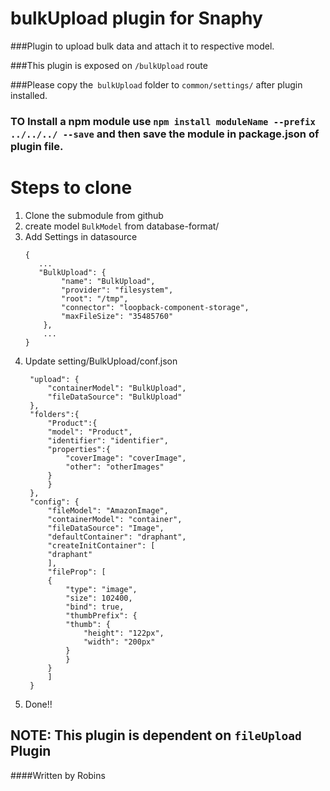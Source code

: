 # bulkUpload plugin for Snaphy


###Plugin to upload bulk data and attach it to respective model.

###This plugin is exposed on  `/bulkUpload` route

###Please copy the` bulkUpload` folder to `common/settings/` after plugin installed.

### TO Install a npm module use `npm install moduleName --prefix ../../../ --save` and then save the module in package.json of plugin file.

# Steps to clone
1. Clone the submodule from github  
2. create model `BulkModel` from database-format/  
3. Add Settings in datasource
    ```
    {
       ... 
       "BulkUpload": {
            "name": "BulkUpload",
            "provider": "filesystem",
            "root": "/tmp",
            "connector": "loopback-component-storage",
            "maxFileSize": "35485760"
        },
        ...
    }
    ```  
4. Update setting/BulkUpload/conf.json
   ```
    "upload": {
        "containerModel": "BulkUpload",
        "fileDataSource": "BulkUpload"
    },
    "folders":{
        "Product":{
        "model": "Product",
        "identifier": "identifier",
        "properties":{
            "coverImage": "coverImage",
            "other": "otherImages"
        }
        }
    },
    "config": {
        "fileModel": "AmazonImage",
        "containerModel": "container",
        "fileDataSource": "Image",
        "defaultContainer": "draphant",
        "createInitContainer": [
        "draphant"
        ],
        "fileProp": [
        {
            "type": "image",
            "size": 102400,
            "bind": true,
            "thumbPrefix": {
            "thumb": {
                "height": "122px",
                "width": "200px"
            }
            }
        }
        ]
    }
    ```
5. Done!!


## NOTE: This plugin is dependent on `fileUpload` Plugin

####Written by Robins

